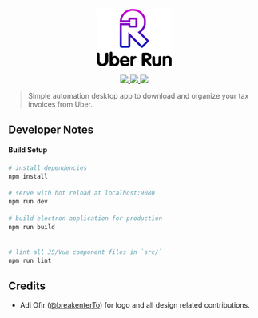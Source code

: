 <p align="center"><img src="/uber-run.png" alt="Uber Run" width="150"></p>

<p align="center">
<a href="https://codeclimate.com/github/break-enter/uberrun/maintainability">
<img src="https://api.codeclimate.com/v1/badges/a176f7fdd72bd288291f/maintainability" />
</a>
<a href="https://david-dm.org/break-enter/uberrun">
<img src="https://david-dm.org/break-enter/uberrun.svg" />
</a>
<a href="https://david-dm.org/break-enter/uberrun?type=dev" title="devDependencies status"><img src="https://david-dm.org/break-enter/uberrun/dev-status.svg"/></a>
</p>


> Simple automation desktop app to download and organize your tax invoices from Uber.


## Developer Notes

#### Build Setup

``` bash
# install dependencies
npm install

# serve with hot reload at localhost:9080
npm run dev

# build electron application for production
npm run build


# lint all JS/Vue component files in `src/`
npm run lint

```

## Credits

- Adi Ofir ([@breakenterTo](https://twitter.com/breakenterTo)) for logo and all design related contributions.
